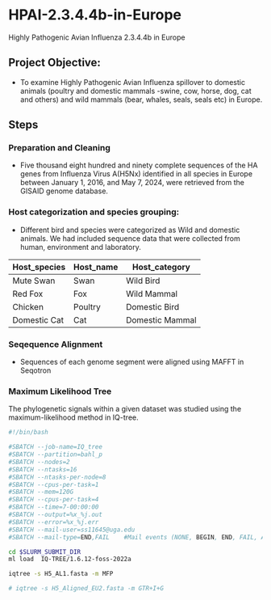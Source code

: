 # HPAI-2.3.4.4b-in-Europe
Highly Pathogenic Avian Influenza 2.3.4.4b in Europe

## Project Objective:

- To examine Highly Pathogenic Avian Influenza spillover to domestic animals (poultry and domestic mammals -swine, cow, horse, dog, cat and others) and wild mammals (bear, whales, seals, seals etc) in Europe.
  
## Steps

### Preparation and Cleaning
- Five thousand eight hundred and ninety complete sequences of the HA genes from Influenza Virus A(H5Nx) identified in all species in Europe between January 1, 2016, and May 7, 2024, were retrieved from the GISAID genome database.
### Host categorization and species grouping:
- Different bird and species were categorized as Wild and domestic animals. We had  included sequence data that were collected from human, environment and laboratory.

| Host_species | Host_name | Host_category|
|--------------|-----------------|--------|
| Mute Swan  | Swan        |Wild Bird    |
| Red Fox    | Fox         |Wild Mammal    |
| Chicken    | Poultry      |Domestic Bird   |
| Domestic Cat   | Cat      |Domestic Mammal   |

### Seqequence Alignment
- Sequences of each genome segment were aligned using MAFFT in Seqotron
  
### Maximum Likelihood Tree
The phylogenetic signals within a given dataset was studied using the maximum-likelihood method in IQ-tree.

```bash
#!/bin/bash

#SBATCH --job-name=IQ_tree
#SBATCH --partition=bahl_p
#SBATCH --nodes=2
#SBATCH --ntasks=16
#SBATCH --ntasks-per-node=8
#SBATCH --cpus-per-task=1    
#SBATCH --mem=120G
#SBATCH --cpus-per-task=4
#SBATCH --time=7-00:00:00
#SBATCH --output=%x_%j.out
#SBATCH --error=%x_%j.err
#SBATCH --mail-user=ss11645@uga.edu
#SBATCH --mail-type=END,FAIL    #Mail events (NONE, BEGIN, END, FAIL, ALL)

cd $SLURM_SUBMIT_DIR
ml load  IQ-TREE/1.6.12-foss-2022a

iqtree -s H5_AL1.fasta -m MFP

# iqtree -s H5_Aligned_EU2.fasta -m GTR+I+G
```

